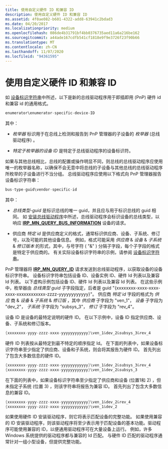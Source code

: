 ```yaml
---
title: 使用自定义硬件 ID 和兼容 ID
description: 使用自定义硬件 ID 和兼容 ID
ms.assetid: 4f0ae082-b601-4322-add8-63941c2bdad3
ms.date: 04/20/2017
ms.localizationpriority: medium
ms.openlocfilehash: 086de4b31791bf4bb0376735aed11a6a216be162
ms.sourcegitcommit: a44ade167cdfb541cf1818e9f9e3726f23f90b66
ms.translationtype: MT
ms.contentlocale: zh-CN
ms.lasthandoff: 11/07/2020
ms.locfileid: "94361595"
---
```

# <a name="using-custom-hardware-ids-and-compatible-ids"></a>使用自定义硬件 ID 和兼容 ID


如 [设备标识字符串](device-identification-strings.md)中所述，以下是新的总线驱动程序用于即插即用 (PnP) 硬件 id 和兼容 id 的通用格式。

```cpp
enumerator\enumerator-specific-device-ID 
```

其中：

-   *枚举器* 标识用于在总线上检测和报告到 PnP 管理器的子设备的 *枚举器* (总线驱动程序) 。

-   *特定于枚举器的设备 ID* 是特定于总线驱动程序的设备标识符。

如果与其他总线相比，总线的配置或操作明显不同，则总线的总线驱动程序应使用唯一的枚举器名称，以确保不会无意中将总线的子设备与其他总线的总线驱动程序所枚举的子设备进行不当分组。 总线驱动程序应使用以下格式向 PnP 管理器报告设备标识字符串：

```cpp
bus-type-guid\vendor-specific-id
```

其中：

-   *总线类型-guid* 是标识总线的唯一 guid，并且应与用于标识总线的 guid 相同。 如 [安装总线驱动程序](installing-a-new-bus-driver.md)中所述，总线驱动程序会标识设备的总线类型，以响应 [**IRP_MN_QUERY_BUS_INFORMATION**](../kernel/irp-mn-query-bus-information.md) 设备的请求。

-   供应商 *特定 id* 是供应商定义的格式，通常标识供应商、设备、子系统、修订号，以及可能的其他设备信息。 例如，格式可能采用 *供应商* & *设备* & *子系统* & *修订版本* 的形式，其中，与号字符 ( "&" ) 分隔子字段，每个子字段的格式是特定于供应商的。 有关实际设备标识字符串的示例，请参阅 [设备标识字符串](device-identification-strings.md)。

PnP 管理器将 [**IRP_MN_QUERY_ID**](../kernel/irp-mn-query-id.md) 请求发送到总线驱动程序，以获取设备的设备标识字符串。 设备标识字符串包括设备 ID、设备实例 ID、硬件 Id 列表以及兼容 Id 列表。 以下虚构示例包括设备 ID、硬件 Id 列表以及兼容 Id 列表。 在这些示例中，枚举器由 *总线类型 guid* 子字段指定，后者是 guid "{xxxxxxxx-xxxx-xxxx-xxxx-xxxxxxxxxxxx-zzzz-yyyyyyyyyyyy}"。 供应商 *特定 id* 字段的格式为 *供应* 商 & *设备* & *子系统* & *修订版* ，其中 *供应商* 子字段为 "ven_1"， *设备* 子字段为 "dev_2"， *子系统* 子字段为 "subsys_3"， *修订* 子字段为 "rev_4"。

设备 ID 是设备的最特定说明的硬件 ID。 在以下示例中，设备 ID 指定供应商、设备、子系统和修订版本。

```cpp
{xxxxxxxx-yyyy-zzzz-xxxx-yyyyyyyyyyyy}\ven_1&dev_2&subsys_3&rev_4 
```

硬件 ID 列表按从最特定到最不特定的顺序指定 Id。 在下面的列表中，如果设备标识字符串至少指定了供应商、设备和子系统，则会将其报告为硬件 ID。 首先列出了包含大多数信息的硬件 ID。

```cpp
{xxxxxxxx-yyyy-zzzz-xxxx-yyyyyyyyyyyy}\ven_1&dev_2&subsys_3&rev_4 
{xxxxxxxx-yyyy-zzzz-xxxx-yyyyyyyyyyyy}\ven_1&dev_2&subsys_3 
```

在下面的列表中，如果设备标识字符串至少指定了供应商和设备 (位置1和 2) ，但未指定子系统 (位置 3) ，则该字符串将报告为兼容 ID。 首先列出了包含大多数信息的兼容 ID。

```cpp
{xxxxxxxx-yyyy-zzzz-xxxx-yyyyyyyyyyyy}\ven_1&dev_2&rev_4 
{xxxxxxxx-yyyy-zzzz-xxxx-yyyyyyyyyyyy}\ven_1&dev_2
```

如果使用硬件 ID 安装驱动程序，则它将表示匹配设备的完整功能。 如果使用兼容的 ID 安装驱动程序，则该驱动程序将至少表示用于匹配设备的基本功能。驱动程序可能使用兼容的 ID，以便通用驱动程序可在大量设备上运行。 例如，许多 Windows 系统提供的驱动程序都与兼容的 Id 匹配。 与硬件 ID 匹配的驱动程序通常针对一组小型设备，但提供完整功能。